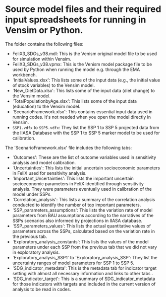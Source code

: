 # Source model files and their required input spreadsheets for running in Vensim or Python.

The folder contains the following files:
* FeliX3_SDGs_v38.mdl: This is the Venism original model file to be used for simulation within Vensim.
* FeliX3_SDGs_v38.vpmx: This is the Venism model package file to be used by Python when running the model e.g. through the EMA workbench.
* 'InitialValues.xlsx': This lists some of the input data (e.g., the initial value of stock variables) to the Vensim model.
* 'New_DietData.xlsx': This lists some of the input data (diet change) to the Vensim model.
* 'TotalPopulationbyAge.xlsx': This lists some of the input data (education) to the Vensim model.
* 'ScenarioFramework.xlsx': This contains essential input data used in running codes. It's not needed when you open the model directly in Vensim.
* `SSP1.vdfx` to `SSP5.vdfx`: They list the SSP 1 to SSP 5 projected data from the IIASA Database with the SSP 1 to SSP 5 marker model to be used for calibration.

The 'ScenarioFramework.xlsx' file includes the following tabs:
* 'Outcomes': These are the list of outcome variables used in sensitivity analysis and model calibration.
* 'Uncertainties': This lists the initial uncertain socioeconomic parameters in FeliX used for sensitivity analysis.
* 'Important_Uncertainties': This lists the important uncertain socioeconomic parameters in FeliX identified through sensitivity analysis. They were parameters eventually used in calibration of the model under SSPs.
* 'Correlation_analysis': This lists a summary of the correlation analysis conducted to identify the number of top important parameters.
* 'SSP_parameters_assumptions': This lists the variation rate of model parameters from BAU assumptions according to the narratives of the SSPs scenarios also informed by projections in IIASA database.
* 'SSP_parameters_values': This lists the actual quantitative values of parameters across the SSPs, calculated based on the variation rate in the previous tab.
* 'Exploratory_analysis_constants': This lists the values of the model parameters under each SSP from the previous tab that we did not vary in exploratory analysis.
* 'Exploratory_analysis_SSP1' to 'Exploratory_analysis_SSP': They list the uncertainty ranges of model parameters for SSP 1 to SSP 5.
* 'SDG_indicator_metadata': This is the metadata tab for indicator target setting with almost all necessary information and links to other tabs .
* 'SDG_indicator_target': This is a summary of SDG_indicator_metadata for those indicators with targets and included in the current version of analysis to be read in codes.

